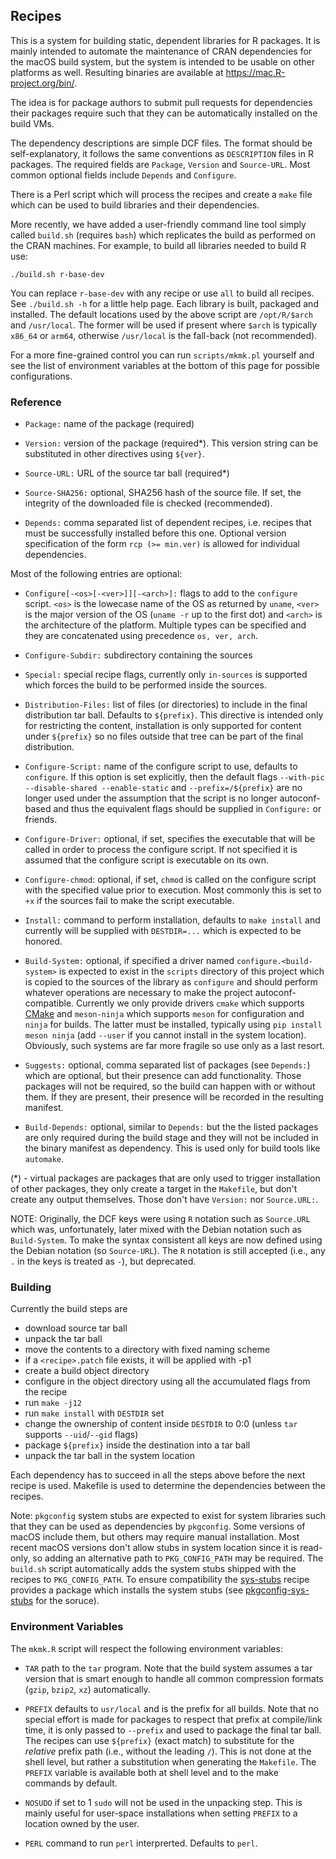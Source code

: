 ## Recipes

This is a system for building static, dependent libraries
for R packages. It is mainly intended to automate the maintenance of
CRAN dependencies for the macOS build system, but the system is intended
to be usable on other platforms as well. Resulting binaries
are available at https://mac.R-project.org/bin/.

The idea is for package authors to submit pull requests for
dependencies their packages require such that they can be
automatically installed on the build VMs.

The dependency descriptions are simple DCF files. The format should be
self-explanatory, it follows the same conventions as `DESCRIPTION`
files in R packages. The required fields are `Package`, `Version` and
`Source-URL`. Most common optional fields include `Depends` and
`Configure`.

There is a Perl script which will process the recipes and create a `make`
file which can be used to build libraries and their dependencies.

More recently, we have added a user-friendly command line tool simply
called `build.sh` (requires `bash`) which replicates the build as
performed on the CRAN machines. For example, to build all libraries
needed to build R use:

    ./build.sh r-base-dev

You can replace `r-base-dev` with any recipe or use `all` to build 
all recipes. See `./build.sh -h` for a little help page. 
Each library is built, packaged and installed. The
default locations used by the above script are `/opt/R/$arch` and
`/usr/local`. The former will be used if present where `$arch` is
typically `x86_64` or `arm64`, otherwise `/usr/local` is the
fall-back (not recommended).

For a more fine-grained control you can run
`scripts/mkmk.pl` yourself and see the list of environment
variables at the bottom of this page for possible configurations.

### Reference

 * `Package:` name of the package (required)

 * `Version:` version of the package (required*).
   This version string can be substituted in other directives using `${ver}`.

 * `Source-URL:` URL of the source tar ball (required*)

 * `Source-SHA256:` optional, SHA256 hash of the source file.
   If set, the integrity of the downloaded file is checked (recommended).

 * `Depends:` comma separated list of dependent recipes, i.e. recipes
   that must be successfully installed before this one. Optional version
   specification of the form `rcp (>= min.ver)` is allowed for individual
   dependencies.

Most of the following entries are optional:

 * `Configure[-<os>[-<ver>]][-<arch>]:` flags to add to the `configure`
   script. `<os>` is the lowecase name of the OS as returned by
   `uname`, `<ver>` is the major version of the OS (`uname -r` up
   to the first dot) and `<arch>` is the architecture of the
   platform. Multiple types can be specified and they are concatenated
   using precedence `os, ver, arch`.

 * `Configure-Subdir:` subdirectory containing the sources

 * `Special:` special recipe flags, currently only `in-sources` is
   supported which forces the build to be performed inside the
   sources.

 * `Distribution-Files:` list of files (or directories) to include
   in the final distribution tar ball. Defaults to `${prefix}`.
   This directive is intended only for restricting the content,
   installation is only supported for content under `${prefix}`
   so no files outside that tree can be part of the final
   distribution.

 * `Configure-Script:` name of the configure script to use,
   defaults to `configure`. If this option is set explicitly,
   then the default flags `--with-pic --disable-shared --enable-static`
   and `--prefix=/${prefix}` are no longer used under the assumption
   that the script is no longer autoconf-based and thus the equivalent
   flags should be supplied in `Configure:` or friends.

 * `Configure-Driver:` optional, if set, specifies the executable
   that will be called in order to process the configure script.
   If not specified it is assumed that the configure script is
   executable on its own.

 * `Configure-chmod`: optional, if set, `chmod` is called on the
   configure script with the specified value prior to execution. 
   Most commonly this is set to `+x` if the sources fail to make the
   script executable.

 * `Install:` command to perform installation, defaults to
   `make install` and currently will be supplied with
   `DESTDIR=...` which is expected to be honored.

 * `Build-System:` optional, if specified a driver named
   `configure.<build-system>` is expected to exist in
   the `scripts` directory of this project which is copied
   to the sources of the library as `configure` and should perform
   whatever operations are necessary to make the project
   autoconf-compatible. Currently we only provide drivers
   `cmake` which supports [CMake](https://cmake.org) and
   `meson-ninja` which supports `meson` for configuration and
   `ninja` for builds. The latter must be installed, typically
   using `pip install meson ninja` (add `--user` if you cannot
   install in the system location).
   Obviously, such systems are far more fragile
   so use only as a last resort.

 * `Suggests:` optional, comma separated list of packages 
   (see `Depends:`) which are optional, but their presence
   can add functionality. Those packages will not be required,
   so the build can happen with or without them. If they are present,
   their presence will be recorded in the resulting manifest.

 * `Build-Depends:` optional, similar to `Depends:` but the
   the listed packages are only required during the build stage and
   they will not be included in the binary manifest as dependency.
   This is used only for build tools like `automake`.

(*) - virtual packages are packages that are only used to trigger
installation of other packages, they only create a target in the
`Makefile`, but don't create any output themselves.
Those don't have `Version:` nor `Source.URL:`.

NOTE: Originally, the DCF keys were using `R` notation such as
`Source.URL` which was, unfortunately, later mixed with the Debian
notation such as `Build-System`. To make the syntax consistent all
keys are now defined using the Debian notation (so `Source-URL`).
The `R` notation is still accepted (i.e., any `.` in the keys is
treated as `-`), but deprecated.

### Building

Currently the build steps are

 * download source tar ball
 * unpack the tar ball
 * move the contents to a directory with fixed naming scheme
 * if a `<recipe>.patch` file exists, it will be applied with -p1
 * create a build object directory
 * configure in the object directory using all the accumulated flags
   from the recipe
 * run `make -j12`
 * run `make install` with `DESTDIR` set
 * change the ownership of content inside `DESTDIR` to 0:0
   (unless `tar` supports `--uid`/`--gid` flags)
 * package `${prefix}` inside the destination into a tar ball
 * unpack the tar ball in the system location

Each dependency has to succeed in all the steps above before the next
recipe is used. Makefile is used to determine the dependencies between
the recipes.

Note: `pkgconfig` system stubs are expected to exist for system
libraries such that they can be used as dependencies by `pkgconfig`.
Some versions of macOS include them, but others may require manual
installation. Most recent macOS versions don't allow stubs in system
location since it is read-only, so adding an alternative path to
`PKG_CONFIG_PATH` may be required. The `build.sh` script automatically
adds the system stubs shipped with the recipes to `PKG_CONFIG_PATH`.
To ensure compatibility the
[sys-stubs](https://github.com/R-macos/recipes/blob/master/recipes/sys-stubs)
recipe provides a package which installs the system stubs (see
[pkgconfig-sys-stubs](https://github.com/R-macos/pkgconfig-sys-stubs)
for the soruce).

### Environment Variables

The `mkmk.R` script will respect the following environment variables:

 * `TAR` path to the `tar` program. Note that the build system assumes
   a tar version that is smart enough to handle all common compression
   formats (`gzip`, `bzip2`, `xz`) automatically.

 * `PREFIX` defaults to `usr/local` and is the prefix for all builds.
   Note that no special effort is made for packages to respect that
   prefix at compile/link time, it is only passed to `--prefix` and
   used to package the final tar ball. The recipes can use
   `${prefix}` (exact match) to substitute for the _relative_ prefix
   path (i.e., without the leading `/`). This is not done at the shell
   level, but rather a substitution when generating the `Makefile`.
   The `PREFIX` variable is available both at shell level and to the
   make commands by default.

 * `NOSUDO` if set to 1 `sudo` will not be used in the
   unpacking step. This is mainly useful for user-space
   installations when setting `PREFIX` to a location owned by the
   user.

 * `PERL` command to run `perl` interprerted. Defaults to `perl`.
 
